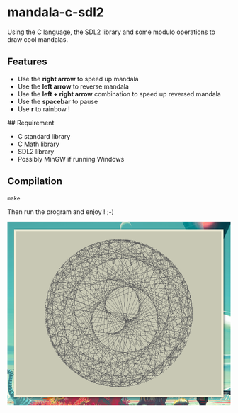 # mandala-c-sdl2

Using the C language, the SDL2 library and some modulo operations to draw cool
mandalas.

## Features

* Use the **right arrow** to speed up mandala
* Use the **left arrow** to reverse mandala
* Use the **left + right arrow** combination to speed up reversed mandala
* Use the **spacebar** to pause
* Use **r** to rainbow !

## Requirement

* C standard library
* C Math library
* SDL2 library
* Possibly MinGW if running Windows

## Compilation

```
make
```

Then run the program and enjoy ! ;-)

![screenshot](screenshot.png "Wow ! The mandalas !")
